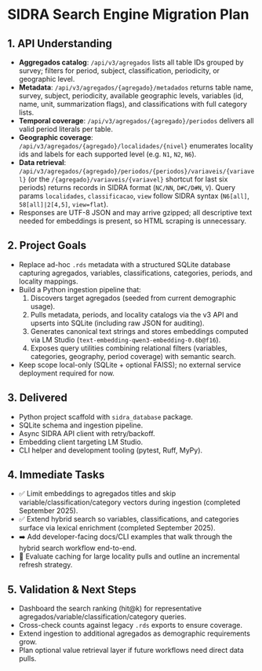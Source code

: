 # SIDRA Search Engine Migration Plan

## 1. API Understanding
- **Aggregados catalog**: `/api/v3/agregados` lists all table IDs grouped by survey; filters for period, subject, classification, periodicity, or geographic level.
- **Metadata**: `/api/v3/agregados/{agregado}/metadados` returns table name, survey, subject, periodicity, available geographic levels, variables (id, name, unit, summarization flags), and classifications with full category lists.
- **Temporal coverage**: `/api/v3/agregados/{agregado}/periodos` delivers all valid period literals per table.
- **Geographic coverage**: `/api/v3/agregados/{agregado}/localidades/{nivel}` enumerates locality ids and labels for each supported level (e.g. `N1`, `N2`, `N6`).
- **Data retrieval**: `/api/v3/agregados/{agregado}/periodos/{periodos}/variaveis/{variavel}` (or the `/{agregado}/variaveis/{variavel}` shortcut for last six periods) returns records in SIDRA format (`NC/NN`, `D#C/D#N`, `V`). Query params `localidades`, `classificacao`, `view` follow SIDRA syntax (`N6[all]`, `58[all]|2[4,5]`, `view=flat`).
- Responses are UTF-8 JSON and may arrive gzipped; all descriptive text needed for embeddings is present, so HTML scraping is unnecessary.

## 2. Project Goals
- Replace ad-hoc `.rds` metadata with a structured SQLite database capturing agregados, variables, classifications, categories, periods, and locality mappings.
- Build a Python ingestion pipeline that:
  1. Discovers target agregados (seeded from current demographic usage).
  2. Pulls metadata, periods, and locality catalogs via the v3 API and upserts into SQLite (including raw JSON for auditing).
  3. Generates canonical text strings and stores embeddings computed via LM Studio (`text-embedding-qwen3-embedding-0.6b@f16`).
  4. Exposes query utilities combining relational filters (variables, categories, geography, period coverage) with semantic search.
- Keep scope local-only (SQLite + optional FAISS); no external service deployment required for now.

## 3. Delivered
- Python project scaffold with `sidra_database` package.
- SQLite schema and ingestion pipeline.
- Async SIDRA API client with retry/backoff.
- Embedding client targeting LM Studio.
- CLI helper and development tooling (pytest, Ruff, MyPy).

## 4. Immediate Tasks
- ✅ Limit embeddings to agregados titles and skip variable/classification/category vectors during ingestion (completed September 2025).
- ✅ Extend hybrid search so variables, classifications, and categories surface via lexical enrichment (completed September 2025).
- ➡️ Add developer-facing docs/CLI examples that walk through the hybrid search workflow end-to-end.
- 🔄 Evaluate caching for large locality pulls and outline an incremental refresh strategy.

## 5. Validation & Next Steps
- Dashboard the search ranking (hit@k) for representative agregados/variable/classification/category queries.
- Cross-check counts against legacy `.rds` exports to ensure coverage.
- Extend ingestion to additional agregados as demographic requirements grow.
- Plan optional value retrieval layer if future workflows need direct data pulls.
